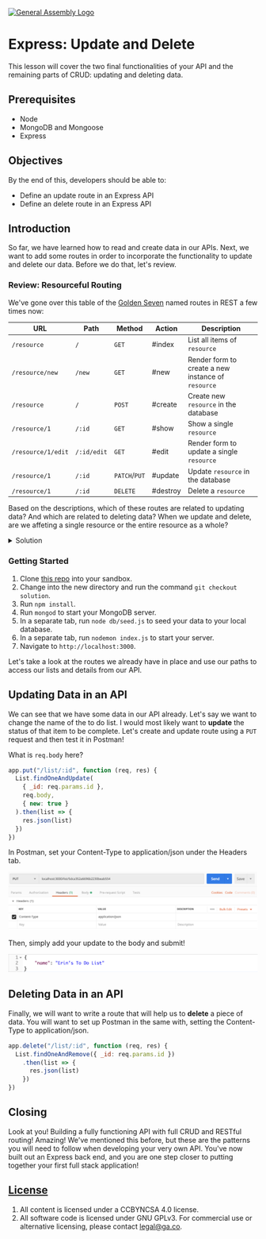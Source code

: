 [![General Assembly Logo](https://camo.githubusercontent.com/1a91b05b8f4d44b5bbfb83abac2b0996d8e26c92/687474703a2f2f692e696d6775722e636f6d2f6b6538555354712e706e67)](https://generalassemb.ly/education/web-development-immersive)

# Express: Update and Delete

This lesson will cover the two final functionalities of your API and the remaining parts of CRUD: updating and deleting data.

## Prerequisites

- Node
- MongoDB and Mongoose
- Express

## Objectives

By the end of this, developers should be able to:

- Define an update route in an Express API
- Define an delete route in an Express API

## Introduction

So far, we have learned how to read and create data in our APIs. Next, we want to add some routes in order to incorporate the functionality to update and delete our data. Before we do that, let's review.

### Review: Resourceful Routing

We've gone over this table of the [Golden
Seven](https://restfulrouting.com/#golden-seven) named routes in REST a few times now:

| URL | Path | Method  | Action | Description |
| --- | --- | --- | --- | --- |
| `/resource` | `/` | `GET` | #index | List all items of `resource` |
| `/resource/new` | `/new` | `GET` | #new | Render form to create a new instance of `resource` |
| `/resource` | `/` | `POST` | #create | Create new `resource` in the database |
| `/resource/1` | `/:id` | `GET` | #show | Show a single `resource` |
| `/resource/1/edit` | `/:id/edit` | `GET` | #edit | Render form to update a single `resource` |
| `/resource/1` | `/:id` | `PATCH`/`PUT` | #update | Update `resource` in the database |
| `/resource/1` | `/:id` | `DELETE` | #destroy | Delete a `resource` |

Based on the descriptions, which of these routes are related to updating data?
And which are related to deleting data? When we update and delete, are we affeting a single resource or the entire resource as a whole?

<details>
<summary>Solution</summary>

**Update:**

| URL | Path | Method  | Action | Description |
| --- | --- | --- | --- | --- |
| `/resource/1` | `/:id` | `PATCH`/`PUT` | #update | Update `resource` in the database |

**Delete:**

| URL | Path | Method  | Action | Description |
| --- | --- | --- | --- | --- |
| `/resource/1` | `/:id` | `DELETE` | #destroy | Delete a `resource` |

</details>

### Getting Started

1. Clone [this repo](https://git.generalassemb.ly/sei-buffleheads/express-create-read) into your sandbox.
1. Change into the new directory and run the command `git checkout solution`.
1. Run `npm install`.
1. Run `mongod` to start your MongoDB server.
1. In a separate tab, run `node db/seed.js` to seed your data to your local database.
1. In a separate tab, run `nodemon index.js` to start your server.
1. Navigate to `http://localhost:3000`.

Let's take a look at the routes we already have in place and use our paths to access our lists and details from our API.

## Updating Data in an API

We can see that we have some data in our API already. Let's say we want to change the name of the to do list. I would most likely want to **update** the status of that item to be complete. Let's create and update route using a `PUT` request and then test it in Postman!

What is `req.body` here?

```js
app.put("/list/:id", function (req, res) {
  List.findOneAndUpdate(
    { _id: req.params.id },
    req.body,
    { new: true }
  ).then(list => {
    res.json(list)
  })
})
```

In Postman, set your Content-Type to application/json under the Headers tab.

![Postman Headers](./assets/postman-headers.png)

Then, simply add your update to the body and submit!

![Postman Data](./assets/postman-data.png)

<!-- A more likely scenario would be to update the status of a to do list item to `Completed` once we are able to check it off our list!

```js
// Enter code here
``` -->

## Deleting Data in an API

Finally, we will want to write a route that will help us to **delete** a piece of data. You will want to set up Postman in the same with, setting the Content-Type to application/json.

```js
app.delete("/list/:id", function (req, res) {
  List.findOneAndRemove({ _id: req.params.id })
    .then(list => {
      res.json(list)
    })
})
```

<!-- Or similarly to what we just did with udpate, delete a single to do list item:

```js
// Enter code here
``` -->

## Closing

Look at you! Building a fully functioning API with full CRUD and RESTful routing! Amazing! We've mentioned this before, but these are the patterns you will need to follow when developing your very own API. You've now built out an Express back end, and you are one step closer to putting together your first full stack application!

## [License](LICENSE)

1. All content is licensed under a CC­BY­NC­SA 4.0 license.
1. All software code is licensed under GNU GPLv3. For commercial use or
   alternative licensing, please contact legal@ga.co.
